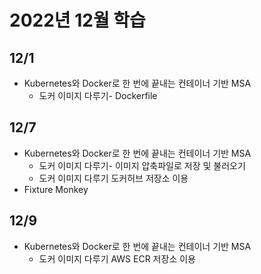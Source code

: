 # 2022년 12월 학습

## 12/1

- Kubernetes와 Docker로 한 번에 끝내는 컨테이너 기반 MSA
  - 도커 이미지 다루기- Dockerfile

## 12/7

- Kubernetes와 Docker로 한 번에 끝내는 컨테이너 기반 MSA
  - 도커 이미지 다루기- 이미지 압축파일로 저장 및 불러오기
  - 도커 이미지 다루기 도커허브 저장소 이용
- Fixture Monkey

## 12/9

- Kubernetes와 Docker로 한 번에 끝내는 컨테이너 기반 MSA
  - 도커 이미지 다루기 AWS ECR 저장소 이용
